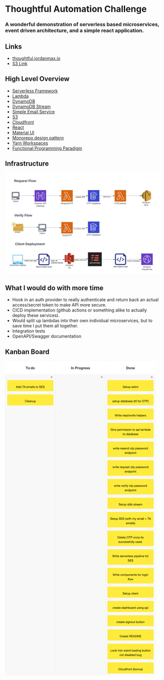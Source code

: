 # Thoughtful Automation Challenge

### A wonderful demonstration of serverless based microservices, event driven architecture, and a simple react application.
## Links
* [thoughtful.jordanmax.io](http://thoughtful.jordanmax.io)
* [S3 Link](http://client-dev-bucket.s3-website.us-east-2.amazonaws.com/)
## High Level Overview
* [Serverless Framework](https://serverless.com)
* [Lambda](https://aws.amazon.com/lambda)
* [DynamoDB](https://aws.amazon.com/dynamodb/)
* [DynamoDB Stream](https://docs.aws.amazon.com/amazondynamodb/latest/developerguide/streamsmain.html)
* [Simple Email Service](https://aws.amazon.com/ses/)
* [S3](https://aws.amazon.com/s3/)
* [Cloudfront](https://aws.amazon.com/cloudfront/)
* [React](https://reactjs.org/)
* [Material UI](https://mui.com/)
* [Monorepo design pattern](https://semaphoreci.com/blog/what-is-monorepo)
* [Yarn Workspaces](https://classic.yarnpkg.com/lang/en/docs/workspaces/)
* [Functional Programming Paradigm](https://en.wikipedia.org/wiki/Functional_programming#:~:text=In%20computer%20science%2C%20functional%20programming,by%20applying%20and%20composing%20functions)

## Infrastructure
![LucidChart Diagram](assets/images/lucid-final.png?raw=true "LucidChart Diagram")

## What I would do with more time
* Hook in an auth provider to really authenticate and return back an actual access/secret token to make API more secure.
* CICD implementation (github actions or something alike to actually deploy these services).
* Would split up lambdas into their own individual microservices, but to save time I put them all together.
* Integration tests
* OpenAPI/Swagger documentation
## Kanban Board
![Kanban Board](assets/images/kanban.png?raw=true "Kanban Board")
